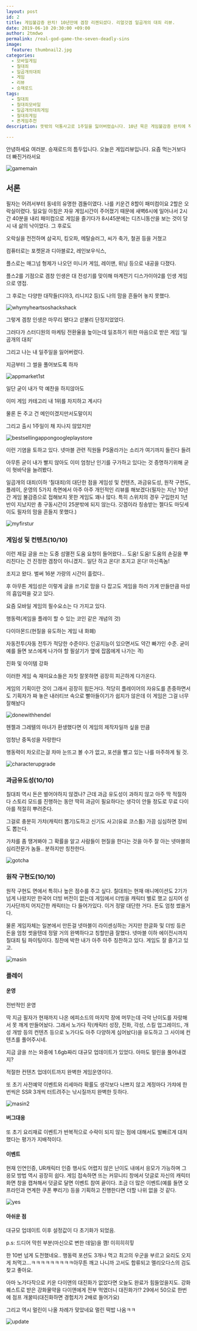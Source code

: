 ```yaml
---
layout: post
id: 2
title: 게임불감증 완치! 10년만에 겜창 리젠되셨다. 리얼갓겜 일곱개의 대죄 리뷰.
date: 2019-06-10 20:30:00 +09:00
author: 2tmdwo
permalink: /real-god-game-the-seven-deadly-sins
image:
  feature: thumbnail2.jpg
categories:
  - 모바일게임
  - 칠대죄
  - 일곱개의대죄
  - 게임
  - 리뷰
  - 승재로드
tags:
  - 칠대죄
  - 칠대죄모바일
  - 일곱개의대죄게임
  - 칠대죄게임
  - 폰게임추천
description: 뜻밖의 덕통사고로 1주일을 잃어버렸습니다. 10년 묵은 게임불감증 완치에 직빵

---
```


 안녕하세요 여러분. 승재로드의 틈두입니다. 오늘은 게임리뷰입니다. 요즘 먹는거보다 더 빠진거라서요



![gamemain](https://lh3.googleusercontent.com/2l1WDzaU7zcv4RVP0exV_Kt_fX1x4Fe4i9wOyKDiVzo2eM500iNErXf-uG_B7LDv9KcgCUoWZM_Ct35Mqf1TtHFBSHBfuQ3ECVfBX3gT2HxkZX8Tnf7mhTI1HTngZQGe89j4M7J0uRHaEMuAWN8FfJxplmhFAvBR1VX1dS1BgstkRuY02F1dy4N7gC-pxL5M8gpJyE5hOWr6OxTMiXuTcvfY-_n-YfRWZxd-5UeQnqxX73bu8Yd2m-sWeFoKtXO9xr8q9wH6GqwFmGXMRqHuqw5djtfeiSRs5o_O5v_KuMW2x-aVLWo7QVcGsm3U8V3RBSvmNyE6cJkIVFf9DgTfwMTjJ9YP8PTqqGzI5EbPCaO_ylqKLlsb2CcBetVrWm7ZeQx7uRMe2IqpYzAVqCXEuKuGKgg5rW1kvhIxVAZtpQLE_Km9TiBdt-SlSmYe1fF087Ha7NyUCn8wals_plIbWZ3pboVCf3UvuhZ4zk_ULyGvSMSEhMIcWa7oC3XdT0M___jb6sn7XK44RJ4rUl-8K12VlvtFWF5rol6-1iXQV5R0x9xjDarZBWMpony2WLiLoTycTN5z6TqTFjfh3n6Roj1-D8Bgaanyy-kTgnyCVHNgTHDb_KGoO_VBz4A-hfsRy_oyiTvvZ9wYmBdFHo1ubLAP49FmdPwQBUMS1aZW5Fp5bLOrdoKwhxRsy10LIdr69LliVdSLMa-1-x_6tl145zz_=w432-h768-no)



## 서론

필자는 어려서부터 동네의 유명한 겜돌이였다. 나를 키운건 8할이 패미컴이요 2할은 오락실이렸다. 일요일 아침은 자유 게임시간이 주어졌기 때문에 새벽6시에 일어나서 2시간 40분을 내리 패미컴으로 게임을 즐기다가 8시45분에는 디즈니동산을 보는 것이 당시 내 삶의 낙이었다. 그 후로도

오락실을 전전하며 삼국지, 킹오파, 메탈슬러그, 씨가 축가, 철권 등을 거쳤고

컴퓨터로는 포켓몬과 디아블로2, 레인보우식스,

플스로는 매그넘 형제가 나오던 미니카 게임, 레이맨, 위닝 등으로 내공을 다졌다.

플스2를 기점으로 겜창 인생은 대 전성기를 맞이해 마계전기 디스가이아2를 인생 게임으로 영접.

그 후로는 다양한 대작들(디아3, 리니지2 등)도 나의 맘을 흔들어 놓지 못했다.

![whymyheartsoshackshack](https://lh3.googleusercontent.com/HKXkK_kqsI5yxxd6oBdAZPNQ63Qd21CuODcazVmbnXl_0YbnbjJI-U9QzHD92KN8Jun_Lgi_wA54ZqFYHilRCFsf70xrW2PzSp5Rg7nPJcHCecfp8XqY7AU9cS0kPUm1cEIROddXhUCpZI4s1WPAh0qX1GMIijZ7iaB5HTGO9Ac9yMogR3Ioc-A-9aNAqDzrx4sqH7kRNe8sfbj_6FC7wa6GHHUgk4RPjfYwoSxNzwY6ESc8KgC8_dcpfCNL5BfjHGCrOHbfXQ0LFpaIafKcw4N3VakP8tWuFm6IpD39anMSE4geuIsLpTLfgGaPbvmN1ilf-7ayYJFqY_bn5D3XWimMj5-EyUyzJfHuDyDHxTvsbBq0wGcEQSd0ico160chwP_PDFO5Udlo94s_y4FYr3FvH7RC2WqZBLUGQ4XL867A7JqGz00IO7G3zOuJsdqpAHcHpzl8qrBqoEVRMTacABmOoHYOzE3XISMKAQHU4qN0v3zphIVSyrzTFNYxJLxrVXA4gJT3UtOAfUzMWNwFjuOWvaWqVvCcNd36GcToc9KLA2PXYZanj_tr-n8tnnG2mBmqTWsBihYlnWUkNYiVbOe43iDGKpQkTUUxtN3dcg2ECyrIZolvbM-vOyoHAuX1UFN8RZXTnIfuRA7IKOv00n7dgfOD12wB_940EjWCGnfsiZ999JCttbrVKRzEY2KFYG2YFkY4WkJVuib6bpZQinco=w953-h537-no)

그렇게 겜창 인생은 마무리 됐다고 섣불리 단정지었었다.

그러다가 스터디원의 마케팅 전환율을 높이는데 일조하기 위한 마음으로 받은 게임 ‘일곱개의 대죄’

그리고 나는 내 일주일을 잃어버렸다.

지금부터 그 썰을 풀어보도록 하자



![appmarket1st](https://lh3.googleusercontent.com/3YchipPdd6-KPv80LzgNqooqqWwIAMpjeAx_Pseccesva7e9rSbl9jSWorhUk_Ez35xbEtCkVkAcUp_w2NXOq2wY156kzPwXIMWN34CN1h-9OeEZWjXsuvgce3j1anoWJyEWI3fI26xmpKXzPfUD-7nJ_WPtSfncomeyZuUOaMFF8GDfofSGYCDcej7ZGHl3Omvb0cO1hf35MKgD5OZZmotEkX3vVdz0UE4F0Lqbkrq8_GpOzSbqyJ3y2i149MXwvmke1ndKSQk3gRc4n7WDBD0p8NMxfkHUBe4Qle4Qt7EBeecCGyQ_4c8ePPWkHrIVxf6Fk82wmG4_Xe3bFxkIJb1UQzd9cWe1cdjMFoll0jRpTvyoYs5OB7raPfhggSfxFtKTMzQrTuI5iphVtLemrU7aLC1APDhyCxPTYtx1xXGGsY426YhpZxpv5F1ChNt7Ycm5cVzT2Bff-EVybs1eQ5pTUj-TnVhPrgFwfYcYtDFnW65e_sbHdEuQYE-_SScl0Yx4jr2LltIaDnl85QyNPTO7gxhyRYtPjXPLGrQR9klQsdSZ71HiQ-p6Y3A_GnCdEI7h4aN3obGf0nTF4af3jCaBqTZW_gQM66FgU1BSa7h2fhAtPjls88L3wiw2wVj3-0eXYi93p7CIrgjdRYS7ZzAP8eOCYwrB1rzWq1HHIAtgpTyP-RfPh4lU-yVFj5hpP2hBOD0uu5bIvW6hsyEbEdTk=w953-h715-no)

일단 굳이 내가 막 예찬을 하지않아도

이미 게임 카테고리 내 1위를 차지하고 계시다

물론 돈 주고 건 메인이겠지만서도말이지



그리고 출시 1주일이 채 지나지 않았지만

![bestsellingappongoogleplaystore](https://lh3.googleusercontent.com/BkM-ahRmmhgiR8IuFk-rrTcZktBuIRrC2Vf0QpSOJvWXWHFzOG4xb2KlslYOKbUIMDOyKVhdQy8R4aFPcKOmdcjZBfJPjs0mqjbshaxrYZ7Lr34DZdsmih9gJ_cnkW-aI684Zburm5OxYzExb-mPNKbqcZRYLW8Cw7w1HyRjx3O8_SCTXRSbbTnvrQJPjbrjHWZbV02VA3bzF7iEWTxY7arOT1KCbLI1zITxec7We6H1u7kMl4PExGwOa1hj5Mqrv1WpCVu3QWtRFQu7XwxBbKJdBrutOA72l5GqgsusNNxM0DhoEvxanFoVsZhVYhJRu34ljnTc06YgkNfQ3Octq_0U-udDEL6RKpyMjcJFNUIeEhG9xjSmlMbNogGaUBFWOn8EOiBN9DOtqGCTJc8ttRuPpLWpb-150DRU4NDgDkUp3hw0x-jJkpHmwNLKWWCYNKoxDtTia5BBIiOI4JMf37t0nBPCQuz9qEXlKTyLwvfbWphOBGhdLVkXnNe-amIqTl4Htk4NeghXEtcSk9xKCy-q2ZdE9LH15gSBHAi2ItkbU6cYJ0Zjj2yLcbO-mR4CmcKageHi-76AVUx04Ynh6I4BRvr0a7IfKoXqVHa8NGUzsyUhPwSNKWlxXVN83QblDC832znBo6NMvnQZIWoaseMLBUxy8EJIoaFvK8_4UnZ19_dEa3GsjZIcT5XPDMDj09v1ZTdLUSdOmPfYvutvjTDM=w953-h475-no)

이런 기염을 토하고 있다. 넷마블 관련 직원들 PS올라가는 소리가 여기까지 들린다 들려



아무튼 굳이 내가 빨지 않아도 이미 엄청난 인기를 구가하고 있다는 것 증명하기위해 굳이 혓바닥을 늘려봤다.



일곱개의 대죄(이하 ‘칠대죄)의 대단한 점을 게임성 및 컨텐츠, 과금유도성, 원작 구현도, 플레이, 운영의 5가지 측면에서 아주 아주 개인적인 리뷰를 해보겠다(필자는 지난 10년간 게임 불감증으로 접해보지 못한 게임도 꽤나 많다. 특히 스위치의 경우 구입한지 1년반이 지났지만 총 구동시간이 25분밖에 되지 않는다. 갓겜이라 칭송받는 젤다도 마딧세이도 필자의 맘을 흔들지 못했다.)

![myfirstur](https://lh3.googleusercontent.com/_KIqqOmTUFFiCzw7tNS4ZCU1sq4h7GnITQB8cl41XeE4hhG4xQODBP1IjKn4CVbxlCNzsEgRESYX8Up4f8F7xtj5VBTwyYHfZxM9B0GbQip52a-OIbbq7vNGlCwZlx9ZEu7It1jB4Fojbn4Pob_rCHWYL2RmNYf33vmc76EgB-TrpG4bSWJn7lFVSJGUrOMYNKVfZ6lD36DQl-w4MpsYsSbX1xD3LJ_1MiAYVhAUNVA578GpsVlqSGa8VDEQeNEO102Pp3670Vp_m_8G5i-iThdYCTc6vQhKoZZwOAJDpsqiM2moAHEHkfoEPy-MExtS-OB1OSKIonmroFuVd8zRxhPXSLKF9NOxvltGWPTnTUVSDN0_e5__fMRXo03hrbfQFkvpNfj0eZYN29pEE86oUof54MYYNtVPsu0PW799QSAfkavHVqkqOts9HApJ2yrh7akWsbdVJD4m6aU8UR9xG1cxHbduA9YnOZd-_hUT67KOHKgXMyJrb8GbHc7GYovtBxNKg28olbNSH4Y_j7TsKiSMoF-PX9BnG5eoTbYPjU2eiK0woj05Z1jAXorDDtKcF0_pZ_KaKFFPaQXedMq4HHzf6xxqDeH5oT2Ggs-04ZB95Zt5jk_Azz8ne5QyCGz0S1KDvLFTFuQRZHLUe-UdYUEXLc-YdDqZWT9zjL8ewe3xO2zEfv7XJb0yKEV_pa3DRyKGSHx9ZvoKxWd4MUZmbdfk=w413-h870-no)

### **게임성 및 컨텐츠(10/10)**

이런 제길 글을 쓰는 도중 섬멸전 도움 요청이 들어왔다… 도움! 도움! 도움의 손길을 뿌리친다는 건 진정한 겜창이 아니겠지.. 일단 하고 온다! 조지고 온다! 마신족놈!



조지고 왔다. 벌써 16분 가량의 시간이 흘렀다..

후 아무튼 게임성은 이렇게 글을 쓰기로 맘을 다 잡고도 게임을 하러 가게 만들만큼 마성의 흡입력을 갖고 있다.



요즘 모바일 게임의 필수요소는 다 가지고 있다.

행동력(게임을 플레이 할 수 있는 코인 같은 개념의 것)

다이아몬드(현질을 유도하는 게임 내 화폐)

자동전투(자동 전투가 적당한 수준이다. 인공지능이 있으면서도 약간 빠가인 수준. 굳이 예를 들면 보스에게 나가야 할 필살기가 옆에 잡몹에게 나가는 격)

진화 및 아이템 강화

이러한 게임 속 재미요소들은 자칫 잘못하면 굉장히 피곤하게 다가온다.

게임의 기획이란 것이 그래서 굉장히 힘든거다. 적당히 플레이어의 자유도를 존중하면서도 기획자가 짜 놓은 내러티브 속으로 빨아들이기가 쉽지가 않은데 이 게임은 그걸 너무 잘해놨다

![donewithhendel](https://lh3.googleusercontent.com/K6UUQ7zwxqIiuZbYomBBxulTCSISTT2YQvCFwPKzVDzrjoKbk7_bNrhfKrtFKl-cnZwc2Qca2Lfx1d6CX2QHpol57zgTHHPkgj8C6jCHCSo9EUQrKD2fvu2qfEaYziFYtllBw9D8Vx2dfny5Kxfg5Nx3-Kfr1gK0smZk1URh5WhXJOLyU6ypE8TI4qhNS7qNot9-hcWGSXDnBSTCbwAtqd5J_6xIilN29CgXWPffb3TbMZ_oTpYm4fWtmGyOmqr5AbuznoPlK_nAMLNOhXiOsWCM3Gi7_SvPnX3cgzczG8hcsBzxXen6VlJwDlweLRBfnrabQ0ULBoekPmQsQzd_870RiDtB624pjxUEg3T3DHn6DzY9VkVNbET-tBVvE3rZsl1jqqg8pcBtlsB_1nMQii1fwHnxL8zX1m87VupEf8ee8PTg0JRos-AaIiCEJxZxZt1luG3RYH9C7xysZ_8Aek1OH3GNGsF2auX84zNzAvfe3Dl7YjHPqpBhKvLE_qfvWYsSX7br08-JpfAEy063i_fD2HqtQvmurZ-h1ecnBu09NoiSay-F6avOq3ghdf1OdXKqBTp_T5ibhTfSm5YtGcQBYzzzYGd8NLQYipCr9najad3V1Obt-F3XNXrCZK7v9AFBHxA2mcRt0u1D7Kz3GxBvkOyUByteOoPfbMGr940GjXZ2mgpRFbB6p4M__tEEc2EpVzNIiv3ZOGE-TpAFhG-2=w426-h240-no)

헨젤과 그레텔의 마녀가 환생했다면 이 게임의 제작자일까 싶을 만큼

엄청난 중독성을 자랑한다

행동력이 차오르는걸 차마 눈뜨고 볼 수가 없고, 포션을 빨고 있는 나를 마주하게 될 것.

![characterupgrade](https://lh3.googleusercontent.com/Kd4f5czzykuyjcQd6sucSxmGQB6GJHYyXW0rf1gWPHu8Ba7k0nlJpmmnqcLRCgdbNcsWpZ1yMvXu53UfL49D1PJtLZb-rK2Lp8MruDqVOj6t7DxGOljW63q0zrCD2TWoMboB5Zj0fdOV4vWtvLQxj2sYismIq3a9wuRu-digcaxzpvu7V4mJx3MdzEBe1sZcr-NiUofWIoKjqYynZ182LSM7cZeRuhd-KXFlbjaiohtTlnJhNzccebEvpxVyOBN6LheUr9n9NS6PO6YWd3w88ajRXdHS6TggNWQF7eUBC57qTpQTZe8nP9J-cbSTBE2iIXJMJuO2Lq4kuwFA_48Y3E0izn4wGA9sQlMK0osa85hZcEHsHqrsC5zKH8pGTaDAFKDXt0Vxi0U0lvGK0hS1tyhnEVPtK9bi4Gdg8qvXumwC6IaA01iPGKWWfDgAjm3EdNTN65ubV2tBrXPnXshsY7fVrhmvMp8H6ElbKCz_7Nmd_3aKDIxZUa1wGH17RBoVTaMnR9RPnzm_U_509GNQo5u1eZ08j_SlMCCtcnFzGXLNA_qabQA9ZUJsY8UjaDk2oI9iRs11ECV2neVzRMYD8hFx7CCkb_f_WjRh2ScdjBBg4PJS2xCVMkMre1S8YwxH08Uwo90SOEsAqPGnBb_zzgQTIBjX-HKcU8NTjHBRYI9u99OzoqLCvTF9nC9HGSuqlQw31V4dahHkGkTZs0eU7G-N=w413-h870-no)

### **과금유도성(10/10)**

칠대죄 역시 돈은 벌어야하지 않겠나? 근데 과금 유도성이 과하지 않고 아주 딱 적절하다 스토리 모드를 진행하는 동안 딱히 과금이 필요하다는 생각이 안들 정도로 무료 다이아를 적절히 뿌려준다.

그걸로 충분히 가챠(캐릭터 뽑기)도하고 신기도 사고(유료 코스튬) 가끔 심심하면 장비도 뽑는다.

가챠를 좀 땡겨봐야 그 확률을 알고 사람들이 현질을 한다는 것을 아주 잘 아는 넷마블의 심리전문가 놈들.. 분하지만 칭찬한다.

![gotcha](https://lh3.googleusercontent.com/yICELZAMqZFSx-TPuAdZvmcSDBayd3NE8flNbYEvnfZYHSZ8ApzwHILEkZVhCJtmPXehr0zmKQtIHomfGIRG3D-xRKxc6tZX8MBmsL0bd4fuuE9j5D3s1Vb6BoDB8II86kMQjGPMrwNAIW8U_c1IF-1XzvXURnRRgRFja7WE3TvPJr1X7OtLRyQDtT16CdY28Xdyw8oXpubRYiWXwY6Uw0m6SLmRfcqX2HmJ01CG3cToKbzlGhOfXsQtakU-AWBjJ4OJ_N-D33DO3fIDz1EVMC9LO8j55k5yG_jHkkUVKMKgb5wSR2rHMAo10YnvGPQU7h75-iWALhi4Nxd93alJwsCAscjv1jne4eUNB1BkO0I3__3kCRcQn0luaxH7cZbHDTom2NNNd9zN2Eo7cn7J1tzqaTXh2fVZsJrXQIQ9kZe3wIrreARmMD94BA6gYv-ic1tSvmwsSXfIdYd73_znYr5hZmD1iUDmK0tJG-cIFCO33nmN0EAvzIarHYG2hcvehfA20-1LXNAsFAvk-q5VZok6Qs2QM_ojm0akhiPy-UcbB2S9dFYoqrt51P4THLQngXYstRtOBWJIs_YylqxlnGKAyb5iOpWbHjLpESgydDcUJ-ptVUVkYgXjwa9JqDwWCIM22dXnkdG68X4H0vOHnXVOgrKICxcnrkGksHKVTctMglEaP-bL57sHApSn6T4ZGn5Dj05AO8zgor4mcjLwTePU=w413-h870-no)

### **원작 구현도(10/10)**

원작 구현도 면에서 특히나 높은 점수를 주고 싶다. 칠대죄는 현재 애니메이션도 2기가 넘게 나왔지만 한국어 더빙 버전이 없는데 게임에서 더빙을 캐릭터 별로 했고 심지어 성기사단까지 어지간한 캐릭터는 다 들어가있다. 이거 정말 대단한 거다. 돈도 엄청 썼을거다.

물론 게임자체는 일본에서 만든걸 넷마블이 라이센싱하는 거지만 한글화 및 더빙 등은 돈을 엄청 썻을텐데 정말 거의 완벽하다고 칭할만큼 잘했다. 넷마블 이하 에이전시까지 칠대죄 팀 파이팅이다. 칭찬에 박한 내가 아주 아주 칭찬하고 있다. 게임도 잘 즐기고 있고.

![masin](https://lh3.googleusercontent.com/QhCgWpl0gCZayaK6WP-lHC5EmVD3rZkm4PdZcRPyxRh0sIRJ4dFDqsyplMJUmCITMImgtKiCF9fnpj6jV6aq6rHNyOecfzJDct5auOOYdKs6Sbx2WN6e9CZEL670atpCQC3CW5UBb0o35Y4V0v8BzaFaHkSJbKTlGl_Ydbb_m7WXlY4hZ0vI6tjeMrZDnQpQGRUC34NFZM_DiwDdwXlJy0pdqBPXW8TMbQ4I52V5vhROxYK_YNU5T8XavmzkgM0OiLDyPJL8KKy34_JlBwYciCA7u1p7yxQ3bQrrf9oQqipC-ODUvuPlMhpcke_lrVEDGzRldairwk9yYnCDgyE8PheLEzklfCAUBS4K93OO7eEj7OOuhZ6vPbllB5hpPZ-L05gECdswaKAWa54RYSra8ecRScEJS7R15dKeHq6bEVGaRyuZcTcQ_W0BFjIj4UPMd04l7_Mul03zVNBLk6cZjrn7jzo52Owt1umEaaALnbF8GCkxKOLqB3hzEJki2udYxxJWXq8xdAxKqPm0raVaBhk6OfFMS_dt4IOkbzYIcVouTovfLro-pv7O-Jvoa5lsCwvYVsE6uA7MgkkpWancGSbpwZpBw7ky9JGxOb1BJ9igaBBRVoAHmdIItXsn8cFmP9zKVXyPO-gTh9PdV3gY7N5ySvIFsDj5Nlz6_2DmI6XX1N0XTgdWU0aHsVnegvrpRMoet12oBZe4LwxK6eAkHYXx=w413-h870-no)

### **플레이**



#### **운영**

전반적인 운영

 딱 지금 필자가 현재까지 나온 에피소드의 마지막 장에 머무는데 극악 난이도를 자랑해서 못 깨게 만들어놨다. 그래서 노가다 작(캐릭터 성장, 진화, 각성, 스킬 업그레이드, 개성 개방 등의 컨텐츠 등으로 노가다도 아주 다양하게 심어놨다)을 유도하고 그 사이에 컨텐츠를 풀어주시네.

지금 글을 쓰는 와중에 1.6gb짜리 대규모 업데이트가 있었다. 아마도 멀린을 풀어내겠지?

적절한 컨텐츠 업데이트까지 완벽한 게임운영이다.

또 초기 사전예약 이벤트와 리세마라 확률도 생각보다 나쁘지 않고 계정마다 가챠에 한번씩은 SSR 3개씩 터트려주는 낚시질까지 완벽한 듯하다.

![masin2](https://lh3.googleusercontent.com/CLiSsJ1LrwKz3zEpIBfKUjbRxesfXnKaly2M3xkyA5kkA8tUFMl-2Z_TmNmvySizgzE8VTv8WRH7iYqflXB-B-oIHDF0mpRhSsv2t9I3sF5d2NnPxYqhLi9PxeuMUjD7iKG3zurALBlHDg7mmAXFllIZmhpBTfXyqVXajGCvDKOS1VXcCt8uMuNEzjwv7Mv6W3TmXlng4WhK0pgKPtDg_coF_kobd_pxa-zzs81aFD-vyuyt8ATz3E6bjuS8kcuXmRTvCpZNfzx2oJCrPMPeAlms-Jcmq6XtUxlNVLq_1H0U4d7HdBr19KEBNtjufXdQB1DwNbQoryo4wMjPofvUnfX2Pj6wPn5gjFnOoy6S1fwxevgxZ17qTSNeOQ-XWugFswtVLCbukCN_6LUVKb7J_eeSyOKmHOGeg0A1BSA0uf59EfjLnhlc5quup-7cCxiSHDrx0xlvbiPJWdjOJ8dim2ufMoMI5y3HhkNNenqXnYAHA9k1aX4PhsC06Lo1mpOK0xWePlsmEeGOfRzzJUsN2uJ1bLp47d07nGq39YXbo-2bJOuS8gV9jkjxtV6Mg89uBK1lcnnDQDhv7M_Og-_i6iqEq2--J789WIdo_qvF3kpQQzBv1k24ar9WiDABPbEdl9BokmkcuGGzfePjKdppdNA0LMTNTS_0r4Xni1TviRyRU82dbOpZBozgE4TCqOueTd82Uu1MbkwZjyxwwkRmo7yr=w413-h870-no)

#### 버그대응

또 초기 요리재료 이벤트가 반복적으로 수락이 되지 않는 점에 대해서도 발빠르게 대처했다는 평가가 지배적이다.



#### 이벤트

현재 인연인증, UR캐릭터 인증 행사도 어렵지 않은 난이도 내에서 응모가 가능하며 그 응모 방법 역시 굉장히 쉽다. 게임 접속하면 뜨는 커뮤니티 창에서 덧글로 자신의 캐릭터 화면 창을 캡쳐해서 덧글로 달면 이벤트 참여 끝이다. 조금 더 많은 이벤트(예를 들면 오프라인과 연계한 쿠폰 뿌리기) 등을 기획하고 진행한다면 더할 나위 없을 것 같다.

![yes](https://lh3.googleusercontent.com/W2-bPBdjObYs--5TY_11WFje5WKel4faFmblrlIsxF0rYVGYrpVxBlIOsIrqjkJdfiKVn0GYpNLtb4K0nX_uay-DRmV7ZHkHXGaypIgNFS5GNzp32FjjiSYB7RPTm8ZbKCj-k1QlqGmaJsIJWE3Jp77SwsqeaZtd9Q70HhNufd5xT8ZfNwLE8Y6ABc6wXaWEdmcmwouXTib31FsuN3apDhT0pnmSOyR8ZkYjZya7nGo463gd-gFKOsRaYPAI5W_5TdHGBD1GrWh2LC5vqrRVCEBMJOdD0LzaH1WQY_zrCZdiFA67AUX3iSvOhk8FG8mpWBSTlDgbZ25GzUx4hcl_oqH2GAoRQsWWE04V9MA738J7ydVdv1voHefBpIU185cVA3bLPsNwrXB6mksNnZy5lWMrks36uHLJOgUyJwZtnCIr9lUOGx1oJtbZnuGs79cEo_jC6NkQG4d1fvX4zFebGmB8nny-FENY-XO-iv1HpTeP96--FfEf2UUds7A-hL_pSVbxRI7FSLdDoaIRObgzALv7NZ9derd2qyBEmmeppu7hQNGcVkGntVO12wva03j45Fq7zmRCByqLWMBpByQihB-f98kpMuk-CAYDT0zkH6mw-9nAIt2urnTocfu_rJyTOfQEIh2pVPR3fNLkTQjqMyYRJiyNYMl1ZXXan0axwEeDeNAnFr1ULCf7ff0N-oCoNBeCCBJkLOMfEYZYYqKn4Afl=w600-h340-no)



#### 아쉬운 점

 대규모 업데이트 이후 설정값이 다 초기화가 되었음.



p.s: 드디어 막힌 부분(마신으로 변한 데일)을 깸! 이히히히힣

한 10번 넘게 도전했네요.. 행동력 포션도 3개나 먹고 최고의 우군을 부르고 요리도 오지게 처먹고…ㅋㅋㅋㅋㅋㅋㅋㅋㅋ아무튼 깨고 나니까 고서도 합류되고 멜리오다스의 검도 찾고 좋아요.

아마 노가다작으로 키운 다이앤의 대진화가 없었다면 오늘도 완료가 힘들었을지도. 강화퀘스트로 받은 강화물약을 다이앤에게 전부 먹였더니 대진화가!? 29에서 50으로 한번에 점프 개꿀띠(대진화하면 경험치가 2배로 들어가요)



그리고 역시 멀린이 나올 차례가 맞았네요 멀린 떡밥 나옴ㅋㅋ

![update](https://lh3.googleusercontent.com/Ih8w5nrm8l3hQtkGmN7nYd5_F-RD4hkcsO-USvccvQE4CyHxdNP8ncKhZvVVzNWU_WS5o6az2H_lGFGKPTF1eGd511RoXsWjsaOKMKp_j4OFhtG1nfPyIahIetTXuk5FPuWrb5WxkJrBeuargzVHmh6cq7kDGzuiUVkT34YegKVdy805ca5xrzNmqrPJ2eEt2Klni7vo720ZAnte52Nip1risT3njknmOhrQFSK-VKGxQo1_c15qHaRdQCFxlAee-w3MypltmoAxnWehVHifYjsuA8dVM1WnShLmvVvq59J2JILMziqLrGYg57r8WA19cXVnuqvwMWhlTa-iMU2ocX806u-Kozm5gr_vpRN05PUh1zD8ssFfNU7_VBxukRdYzTFIgp_i1yTTqs2EiT8kartXFwbk3jlUucYA2PVsquD1MLvKLaDFhuxumEszhVdgBZn9euv_rAnpslXbwCMxQMMic2FBnnjC1pSzXMR-2gnqHfD3mq2715SEGJ07o_dOn2p4HFkHpgq40ynt6FoGtS5I5YPBsgkB_HNRqdwL5chQ5K0B8jkTk4mvp1uFFvZfCm3009IbCk_v_BnXSo8_AzqFAU1dYjJh1XNqhKrnlMSLllu04ekcIPuceSWKgGy_teq8twTaf_GuAhzCoQwU1wUivDzKccXIJUxs1PBCPls2MNo-MDqO_m4ECZj7yHRuhbtANRkVA526jEkdEgltdQ2T=w413-h870-no)
